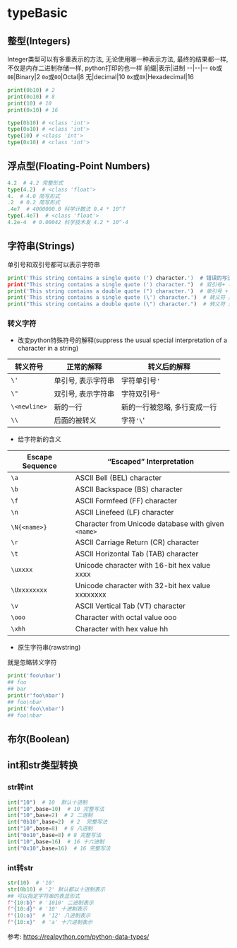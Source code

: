 # typeBasic



## 整型(Integers)

Integer类型可以有多重表示的方法, 无论使用哪一种表示方法, 最终的结果都一样, 不仅是内存二进制存储一样, python打印的也一样
前缀|表示|进制
--|--|--
`0b`或`0B`|Binary|2
`0o`或`0O`|Octal|8
无|decimal|10
`0x`或`0X`|Hexadecimal|16

```python
print(0b10) # 2
print(0o10) # 8
print(10) # 10
print(0x10) # 16

type(0b10) # <class 'int'>
type(0o10) # <class 'int'>
type(10) # <class 'int'>
type(0x10) # <class 'int'>

```

## 浮点型(Floating-Point Numbers)

```python
4.2  # 4.2 完整形式
type(4.2)  # <class 'float'>
4.  # 4.0 简写形式
.2  # 0.2 简写形式
.4e7  # 4000000.0 科学计数法 0.4 * 10^7
type(.4e7)  # <class 'float'>
4.2e-4  # 0.00042 科学技术发 4.2 * 10^-4
```

## 字符串(Strings)
单引号和双引号都可以表示字符串

```python
print('This string contains a single quote (') character.')  # 错误的写法
print("This string contains a single quote (') character.")  # 双引号+ 单引号是比较正常的写法
print('This string contains a double quote (") character.')  # 单引号 + 双引号也是可取的
print('This string contains a single quote (\') character.')  # 转义符 是比较正规的写法
print("This string contains a double quote (\") character.")  # 转义符 是比较正规的写法
```

### 转义字符

- 改变python特殊符号的解释(suppress the usual special interpretation of a character in a string)

转义符号|正常的解释|转义后的解释
--|--|--
`\'`|单引号, 表示字符串|字符单引号`'`
`\"`|双引号, 表示字符串|字符双引号`"`
`\<newline>`|新的一行|新的一行被忽略, 多行变成一行
`\\`|后面的被转义|字符`'\`'

- 给字符新的含义

Escape Sequence|“Escaped” Interpretation
--|--
`\a`|ASCII Bell (BEL) character
`\b`|ASCII Backspace (BS) character
`\f`|ASCII Formfeed (FF) character
`\n`|ASCII Linefeed (LF) character
`\N{<name>}`|Character from Unicode database with given `<name>`
`\r`|ASCII Carriage Return (CR) character
`\t`|ASCII Horizontal Tab (TAB) character
`\uxxxx`|Unicode character with 16-bit hex value xxxx
`\Uxxxxxxxx`|Unicode character with 32-bit hex value xxxxxxxx
`\v`|ASCII Vertical Tab (VT) character
`\ooo`|Character with octal value ooo
`\xhh`|Character with hex value hh


- 原生字符串(rawstring)

就是忽略转义字符


```python
print('foo\nbar')
## foo
## bar
print(r'foo\nbar')
## foo\nbar
print('foo\\nbar')
## foo\nbar
```
## 布尔(Boolean)


## int和str类型转换

### str转int

```python
int("10")  # 10  默认十进制
int("10",base=10)  # 10 完整写法
int("10",base=2)  # 2 二进制
int("0b10",base=2)  # 2  完整写法
int("10",base=8)  # 8 八进制
int("0o10",base=8) # 8 完整写法
int("10",base=16)  # 16 十六进制
int("0x10",base=16)  # 16 完整写法
```

### int转str

```python
str(10)  # '10'
str(0b10) # '2' 默认都以十进制表示
## 可以指定字符串的表显形式
f"{10:b}" # '1010' 二进制表示
f"{10:d}" # '10' 十进制表示
f"{10:o}"  # '12' 八进制表示
f"{10:x}"  # 'a' 十六进制表示

```



参考:
https://realpython.com/python-data-types/